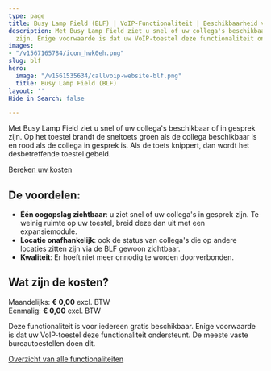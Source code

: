 ```yaml
---
type: page
title: Busy Lamp Field (BLF) | VoIP-Functionaliteit | Beschikbaarheid van collega's
description: Met Busy Lamp Field ziet u snel of uw collega's beschikbaar of in gesprek
  zijn. Enige voorwaarde is dat uw VoIP-toestel deze functionaliteit ondersteunt.
images:
- "/v1567165784/icon_hwk0eh.png"
slug: blf
hero:
  image: "/v1561535634/callvoip-website-blf.png"
  title: Busy Lamp Field (BLF)
layout: ''
Hide in Search: false

---
```

Met Busy Lamp Field ziet u snel of uw collega's beschikbaar of in gesprek zijn. Op het toestel brandt de sneltoets groen als de collega beschikbaar is en rood als de collega in gesprek is. Als de toets knippert, dan wordt het desbetreffende toestel gebeld.

<a href="/calculator/" class="button">Bereken uw kosten</a>

## De voordelen:

* **Één oogopslag zichtbaar**: u ziet snel of uw collega's in gesprek zijn. Te weinig ruimte op uw toestel, breid deze dan uit met een expansiemodule.
* **Locatie onafhankelijk**: ook de status van collega's die op andere locaties zitten zijn via de BLF gewoon zichtbaar.
* **Kwaliteit**: Er hoeft niet meer onnodig te worden doorverbonden.

## Wat zijn de kosten?

Maandelijks: **€ 0,00** excl. BTW  
Eenmalig: **€ 0,00** excl. BTW

Deze functionaliteit is voor iedereen gratis beschikbaar. Enige voorwaarde is dat uw VoIP-toestel deze functionaliteit ondersteunt. De meeste vaste bureautoestellen doen dit.

<a href="/telefonie/functionaliteiten/" class="button">Overzicht van alle functionaliteiten</a>